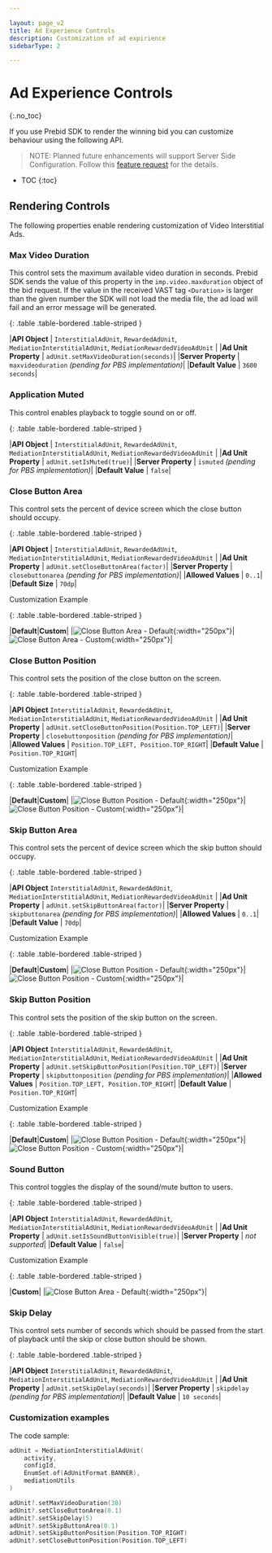 ```yaml
---

layout: page_v2
title: Ad Experience Controls
description: Customization of ad expirience
sidebarType: 2

---
```


# Ad Experience Controls

{:.no_toc}

If you use Prebid SDK to render the winning bid you can customize behaviour using the following API.

> NOTE: Planned future enhancements will support Server Side Configuration. Follow this [feature request](https://github.com/prebid/prebid-server/issues/2186) for the details.

* TOC
{:toc}

## Rendering Controls

The following properties enable rendering customization of Video Interstitial Ads.

### Max Video Duration

This control sets the maximum available video duration in seconds. Prebid SDK sends the value of this property in the  `imp.video.maxduration` object of the bid request. If the value in the received VAST tag `<Duration>` is larger than the given number the SDK will not load the media file, the ad load will fail and an error message will be generated.

{: .table .table-bordered .table-striped }

|**API Object**         | `InterstitialAdUnit`, `RewardedAdUnit`, <br />`MediationInterstitialAdUnit`, `MediationRewardedVideoAdUnit` |
|**Ad Unit Property**   | `adUnit.setMaxVideoDuration(seconds)`|
|**Server Property**    | `maxvideoduration` *(pending for PBS implementation)*|
|**Default Value**     | `3600 seconds`|

### Application Muted

This control enables playback to toggle sound on or off.  

{: .table .table-bordered .table-striped }

|**API Object**         | `InterstitialAdUnit`, `RewardedAdUnit`, <br />`MediationInterstitialAdUnit`, `MediationRewardedVideoAdUnit` |
|**Ad Unit Property**   | `adUnit.setIsMuted(true)`|
|**Server Property**    | `ismuted` *(pending for PBS implementation)*|
|**Default Value**     | `false`|

### Close Button Area

This control sets the percent of device screen which the close button should occupy.

{: .table .table-bordered .table-striped }

|**API Object**         | `InterstitialAdUnit`, `RewardedAdUnit`, <br />`MediationInterstitialAdUnit`, `MediationRewardedVideoAdUnit` |
|**Ad Unit Property**   | `adUnit.setCloseButtonArea(factor)`|
|**Server Property**    | `closebuttonarea` *(pending for PBS implementation)*|
|**Allowed Values**     | `0..1`|
|**Default Size**       | `70dp`|

Customization Example

{: .table .table-bordered .table-striped }

|**Default**|**Custom**|
|![Close Button Area - Default](/assets/images/prebid-mobile/modules/rendering/ad-experience/android-close-button-area-default.jpg){:width="250px"}|![Close Button Area - Custom](/assets/images/prebid-mobile/modules/rendering/ad-experience/android-close-button-area-custom.jpg){:width="250px"}|

### Close Button Position

This control sets the position of the close button on the screen.

{: .table .table-bordered .table-striped }

|**API Object**         `InterstitialAdUnit`, `RewardedAdUnit`, <br />`MediationInterstitialAdUnit`, `MediationRewardedVideoAdUnit` |
|**Ad Unit Property**   | `adUnit.setCloseButtonPosition(Position.TOP_LEFT)`|
|**Server Property**    | `closebuttonposition` *(pending for PBS implementation)*|
|**Allowed Values**     | `Position.TOP_LEFT, Position.TOP_RIGHT`|
|**Default Value**      | `Position.TOP_RIGHT`|

Customization Example

{: .table .table-bordered .table-striped }

|**Default**|**Custom**|
|![Close Button Position - Default](/assets/images/prebid-mobile/modules/rendering/ad-experience/android-close-button-position-default.jpg){:width="250px"}|![Close Button Position - Custom](/assets/images/prebid-mobile/modules/rendering/ad-experience/android-close-button-position-custom.jpg){:width="250px"}|

### Skip Button Area

This control sets the percent of device screen which the skip button should occupy.

{: .table .table-bordered .table-striped }

|**API Object**         `InterstitialAdUnit`, `RewardedAdUnit`, <br />`MediationInterstitialAdUnit`, `MediationRewardedVideoAdUnit` |
|**Ad Unit Property**   | `adUnit.setSkipButtonArea(factor)`|
|**Server Property**    | `skipbuttonarea` *(pending for PBS implementation)*|
|**Allowed Values**     | `0..1`|
|**Default Value**      | `70dp`|

Customization Example

{: .table .table-bordered .table-striped }

|**Default**|**Custom**|
|![Close Button Position - Default](/assets/images/prebid-mobile/modules/rendering/ad-experience/android-skip-button-area-default.jpg){:width="250px"}|![Close Button Position - Custom](/assets/images/prebid-mobile/modules/rendering/ad-experience/android-skip-button-area-custom.jpg){:width="250px"}|

### Skip Button Position

This control sets the position of the skip button on the screen.

{: .table .table-bordered .table-striped }

|**API Object**         `InterstitialAdUnit`, `RewardedAdUnit`, <br />`MediationInterstitialAdUnit`, `MediationRewardedVideoAdUnit` |
|**Ad Unit Property**   | `adUnit.setSkipButtonPosition(Position.TOP_LEFT)`|
|**Server Property**    | `skipbuttonposition` *(pending for PBS implementation)*|
|**Allowed Values**     | `Position.TOP_LEFT, Position.TOP_RIGHT`|
|**Default Value**      | `Position.TOP_RIGHT`|

Customization Example

{: .table .table-bordered .table-striped }

|**Default**|**Custom**|
|![Close Button Position - Default](/assets/images/prebid-mobile/modules/rendering/ad-experience/android-skip-button-position-default.jpg){:width="250px"}|![Close Button Position - Custom](/assets/images/prebid-mobile/modules/rendering/ad-experience/android-skip-button-position-custom.jpg){:width="250px"}|

### Sound Button

This control toggles the display of the sound/mute button to users.

{: .table .table-bordered .table-striped }

|**API Object**         `InterstitialAdUnit`, `RewardedAdUnit`, <br />`MediationInterstitialAdUnit`, `MediationRewardedVideoAdUnit` |
|**Ad Unit Property**   | `adUnit.setIsSoundButtonVisible(true)`|
|**Server Property**    | *not supported*|
|**Default Value**      | `false`|

Customization Example

{: .table .table-bordered .table-striped }

|**Custom**|
|![Close Button Area - Default](/assets/images/prebid-mobile/modules/rendering/ad-experience/android-sound-button.jpg){:width="250px"}|

### Skip Delay

This control sets number of seconds which should be passed from the start of playback until the skip or close button should be shown.

{: .table .table-bordered .table-striped }

|**API Object**         `InterstitialAdUnit`, `RewardedAdUnit`, <br />`MediationInterstitialAdUnit`, `MediationRewardedVideoAdUnit` |
|**Ad Unit Property**   | `adUnit.setSkipDelay(seconds)`|
|**Server Property**    | `skipdelay` *(pending for PBS implementation)*|
|**Default Value**      | `10 seconds`|

### Customization examples

The code sample:

```kotlin
adUnit = MediationInterstitialAdUnit(
    activity,
    configId,
    EnumSet.of(AdUnitFormat.BANNER),
    mediationUtils
)

adUnit?.setMaxVideoDuration(30)
adUnit?.setCloseButtonArea(0.1)
adUnit?.setSkipDelay(5)
adUnit?.setSkipButtonArea(0.1)
adUnit?.setSkipButtonPosition(Position.TOP_RIGHT)
adUnit?.setCloseButtonPosition(Position.TOP_LEFT)
```
